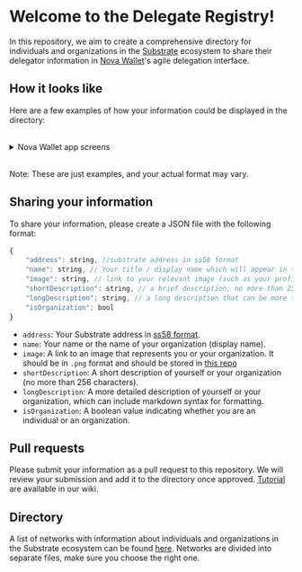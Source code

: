 # Welcome to the Delegate Registry!

In this repository, we aim to create a comprehensive directory for individuals and organizations in the [Substrate](https://substrate.io) ecosystem to share their delegator information in [Nova Wallet](https://novawallet.io/)'s agile delegation interface. 

## How it looks like

Here are a few examples of how your information could be displayed in the directory:

</br>
<details>
  <summary>Nova Wallet app screens</summary>

<img src="./images/add_delegation.PNG" width="100">
<img src="./images/delegate_info.PNG" width="100">
<img src="./images/long_desription.PNG" width="100">

</details>
</br>

Note: These are just examples, and your actual format may vary.


## Sharing your information

To share your information, please create a JSON file with the following format:

```javascript
{
    "address": string, //substrate address in ss58 format
    "name": string, // Your title / display name which will appear in the list
    "image": string, // link to your relevant image (such as your profile picture),
    "shortDescription": string, // a brief description, no more than 256 characters long,
    "longDescription": string, // a long description that can be more than 256 characters in length, supports markdown syntax,
    "isOrganization": bool
}
```


- `address`: Your Substrate address in [ss58 format](https://substrate.dev/docs/en/learn/address-format).
- `name`: Your name or the name of your organization (display name).
- `image`: A link to an image that represents you or your organization. It should be in `.png` format and should be stored in [this repo](./images)
- `shortDescription`: A short description of yourself or your organization (no more than 256 characters).
- `longDescription`: A more detailed description of yourself or your organization, which can include markdown syntax for formatting.
- `isOrganization`: A boolean value indicating whether you are an individual or an organization.

## Pull requests

Please submit your information as a pull request to this repository. We will review your submission and add it to the directory once approved.
[Tutorial](https://docs.novawallet.io/nova-wallet-wiki/governance/add-delegate-information) are available in our wiki.

## Directory

A list of networks with information about individuals and organizations in the Substrate ecosystem can be found [here](./registry). Networks are divided into separate files, make sure you choose the right one.
